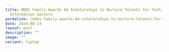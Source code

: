 ```yaml
---
title: MDDI Family Awards 84 Scholarships to Nurture Talents for Tech, Media and
  Information Sectors
permalink: /mddi-family-awards-84-scholarships-to-nurture-talents-for-tech-media-and-information-sectors/
date: 2024-08-14
layout: post
description: ""
image: ""
variant: tiptap
---
```

